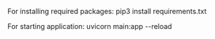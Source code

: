 For installing required packages:
        pip3 install requirements.txt

For starting application:
        uvicorn main:app --reload